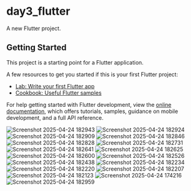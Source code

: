 # day3_flutter

A new Flutter project.

## Getting Started

This project is a starting point for a Flutter application.

A few resources to get you started if this is your first Flutter project:

- [Lab: Write your first Flutter app](https://docs.flutter.dev/get-started/codelab)
- [Cookbook: Useful Flutter samples](https://docs.flutter.dev/cookbook)

For help getting started with Flutter development, view the
[online documentation](https://docs.flutter.dev/), which offers tutorials,
samples, guidance on mobile development, and a full API reference.



![Screenshot 2025-04-24 182943](https://github.com/user-attachments/assets/db1025c5-0a53-44a9-accc-20b3469def8d)
![Screenshot 2025-04-24 182924](https://github.com/user-attachments/assets/fd0b7cfd-4725-4ec9-aa42-ea2d47986ff1)
![Screenshot 2025-04-24 182909](https://github.com/user-attachments/assets/86509ebd-e5f3-4f1f-bcc2-669393bd9dc5)
![Screenshot 2025-04-24 182846](https://github.com/user-attachments/assets/4eac8c54-d30a-4f12-83ed-8262d6e47493)
![Screenshot 2025-04-24 182828](https://github.com/user-attachments/assets/9c45bcda-f0c1-4c10-af39-36ec066c89ab)
![Screenshot 2025-04-24 182731](https://github.com/user-attachments/assets/5afac74f-f4d7-488a-bfc7-514545973760)
![Screenshot 2025-04-24 182641](https://github.com/user-attachments/assets/d62678a7-cd9e-40cd-94f9-7a30f435f8fe)
![Screenshot 2025-04-24 182625](https://github.com/user-attachments/assets/a39d15c2-6aa3-485c-8e0c-56bdac0a0e16)
![Screenshot 2025-04-24 182600](https://github.com/user-attachments/assets/97204ef3-7f88-43db-9e6b-92fe0f6c0a2e)
![Screenshot 2025-04-24 182526](https://github.com/user-attachments/assets/64b31ab0-da69-4033-bd7c-13308570dbb0)
![Screenshot 2025-04-24 182438](https://github.com/user-attachments/assets/2e086e9b-5915-419f-a7b3-51cfa07ccebe)
![Screenshot 2025-04-24 182234](https://github.com/user-attachments/assets/abf47553-6223-41dd-960f-a05a41a15223)
![Screenshot 2025-04-24 182220](https://github.com/user-attachments/assets/6ec73654-92a3-4c5f-84b1-6371d9c0b446)
![Screenshot 2025-04-24 182207](https://github.com/user-attachments/assets/be5b1118-4e42-4108-bd9e-bbba52047a61)
![Screenshot 2025-04-24 182123](https://github.com/user-attachments/assets/8ef2a5c3-8355-4b2b-b817-16c216679e50)
![Screenshot 2025-04-24 174216](https://github.com/user-attachments/assets/dba32e37-d9ae-4ff1-b540-fcbd5edee89a)
![Screenshot 2025-04-24 182959](https://github.com/user-attachments/assets/18dd29a8-adcf-46da-84bf-c6cf3fded183)
